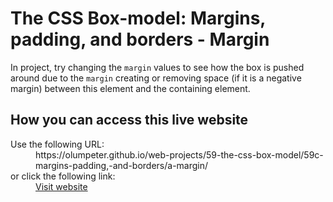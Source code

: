 # The CSS Box-model: Margins, padding, and borders - Margin

In project, try changing the <code>margin</code> values to see how the box is pushed around due to the <code>margin</code> creating or removing space (if it is a negative margin) between this element and the containing element.

## How you can access this live website

<dl>
  Use the following URL:
  <dd>
    https://olumpeter.github.io/web-projects/59-the-css-box-model/59c-margins-padding,-and-borders/a-margin/
  </dd>
  or click the following link:
  <dd>
    <a href="https://olumpeter.github.io/web-projects/59-the-css-box-model/59c-margins-padding,-and-borders/a-margin/">Visit website</a>
  </dd>
</dl>

